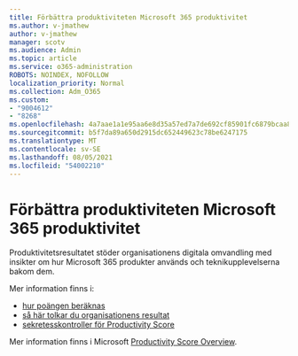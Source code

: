 ```yaml
---
title: Förbättra produktiviteten Microsoft 365 produktivitet
ms.author: v-jmathew
author: v-jmathew
manager: scotv
ms.audience: Admin
ms.topic: article
ms.service: o365-administration
ROBOTS: NOINDEX, NOFOLLOW
localization_priority: Normal
ms.collection: Adm_O365
ms.custom:
- "9004612"
- "8268"
ms.openlocfilehash: 4a7aae1a1e95aa6e8d35a57ed7a7de692cf85901fc6879bcaa8dade37456eba3
ms.sourcegitcommit: b5f7da89a650d2915dc652449623c78be6247175
ms.translationtype: MT
ms.contentlocale: sv-SE
ms.lasthandoff: 08/05/2021
ms.locfileid: "54002210"
---
```

# <a name="help-improve-microsoft-365-productivity"></a>Förbättra produktiviteten Microsoft 365 produktivitet

Produktivitetsresultatet stöder organisationens digitala omvandling med insikter om hur Microsoft 365 produkter används och teknikupplevelserna bakom dem.

Mer information finns i:

- [hur poängen beräknas](https://docs.microsoft.com/microsoft-365/admin/productivity/productivity-score)
- [så här tolkar du organisationens resultat](https://docs.microsoft.com/microsoft-365/admin/productivity/productivity-score)
- [sekretesskontroller för Productivity Score](https://docs.microsoft.com/microsoft-365/admin/productivity/privacy)

Mer information finns i Microsoft [Productivity Score Overview](https://docs.microsoft.com/microsoft-365/admin/productivity/productivity-score).
